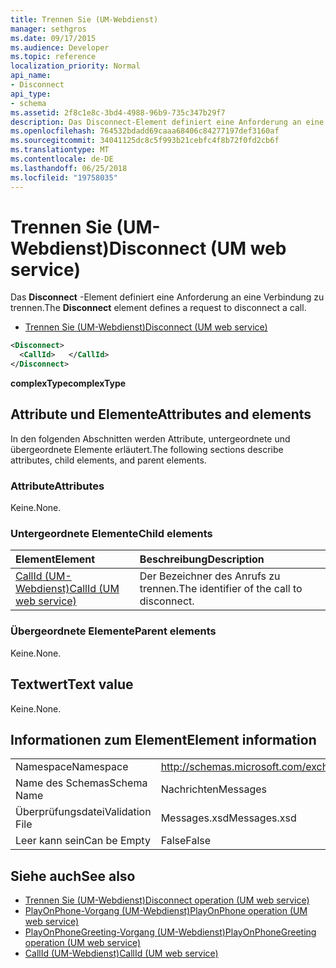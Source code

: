 ```yaml
---
title: Trennen Sie (UM-Webdienst)
manager: sethgros
ms.date: 09/17/2015
ms.audience: Developer
ms.topic: reference
localization_priority: Normal
api_name:
- Disconnect
api_type:
- schema
ms.assetid: 2f8c1e8c-3bd4-4988-96b9-735c347b29f7
description: Das Disconnect-Element definiert eine Anforderung an eine Verbindung zu trennen.
ms.openlocfilehash: 764532bdadd69caaa68406c84277197def3160af
ms.sourcegitcommit: 34041125dc8c5f993b21cebfc4f8b72f0fd2cb6f
ms.translationtype: MT
ms.contentlocale: de-DE
ms.lasthandoff: 06/25/2018
ms.locfileid: "19758035"
---
```

# <a name="disconnect-um-web-service"></a><span data-ttu-id="bf20f-103">Trennen Sie (UM-Webdienst)</span><span class="sxs-lookup"><span data-stu-id="bf20f-103">Disconnect (UM web service)</span></span>

<span data-ttu-id="bf20f-104">Das **Disconnect** -Element definiert eine Anforderung an eine Verbindung zu trennen.</span><span class="sxs-lookup"><span data-stu-id="bf20f-104">The **Disconnect** element defines a request to disconnect a call.</span></span> 
  
- [<span data-ttu-id="bf20f-105">Trennen Sie (UM-Webdienst)</span><span class="sxs-lookup"><span data-stu-id="bf20f-105">Disconnect (UM web service)</span></span>](disconnect-um-web-service.md)
  
```xml
<Disconnect>
  <CallId>   </CallId>
</Disconnect>
```

 <span data-ttu-id="bf20f-106">**complexType**</span><span class="sxs-lookup"><span data-stu-id="bf20f-106">**complexType**</span></span>
## <a name="attributes-and-elements"></a><span data-ttu-id="bf20f-107">Attribute und Elemente</span><span class="sxs-lookup"><span data-stu-id="bf20f-107">Attributes and elements</span></span>

<span data-ttu-id="bf20f-108">In den folgenden Abschnitten werden Attribute, untergeordnete und übergeordnete Elemente erläutert.</span><span class="sxs-lookup"><span data-stu-id="bf20f-108">The following sections describe attributes, child elements, and parent elements.</span></span>
  
### <a name="attributes"></a><span data-ttu-id="bf20f-109">Attribute</span><span class="sxs-lookup"><span data-stu-id="bf20f-109">Attributes</span></span>

<span data-ttu-id="bf20f-110">Keine.</span><span class="sxs-lookup"><span data-stu-id="bf20f-110">None.</span></span>
  
### <a name="child-elements"></a><span data-ttu-id="bf20f-111">Untergeordnete Elemente</span><span class="sxs-lookup"><span data-stu-id="bf20f-111">Child elements</span></span>

|<span data-ttu-id="bf20f-112">**Element**</span><span class="sxs-lookup"><span data-stu-id="bf20f-112">**Element**</span></span>|<span data-ttu-id="bf20f-113">**Beschreibung**</span><span class="sxs-lookup"><span data-stu-id="bf20f-113">**Description**</span></span>|
|:-----|:-----|
|[<span data-ttu-id="bf20f-114">CallId (UM-Webdienst)</span><span class="sxs-lookup"><span data-stu-id="bf20f-114">CallId (UM web service)</span></span>](callid-um-web-service.md) <br/> |<span data-ttu-id="bf20f-115">Der Bezeichner des Anrufs zu trennen.</span><span class="sxs-lookup"><span data-stu-id="bf20f-115">The identifier of the call to disconnect.</span></span>  <br/> |
   
### <a name="parent-elements"></a><span data-ttu-id="bf20f-116">Übergeordnete Elemente</span><span class="sxs-lookup"><span data-stu-id="bf20f-116">Parent elements</span></span>

<span data-ttu-id="bf20f-117">Keine.</span><span class="sxs-lookup"><span data-stu-id="bf20f-117">None.</span></span>
  
## <a name="text-value"></a><span data-ttu-id="bf20f-118">Textwert</span><span class="sxs-lookup"><span data-stu-id="bf20f-118">Text value</span></span>

<span data-ttu-id="bf20f-119">Keine.</span><span class="sxs-lookup"><span data-stu-id="bf20f-119">None.</span></span>
  
## <a name="element-information"></a><span data-ttu-id="bf20f-120">Informationen zum Element</span><span class="sxs-lookup"><span data-stu-id="bf20f-120">Element information</span></span>

|||
|:-----|:-----|
|<span data-ttu-id="bf20f-121">Namespace</span><span class="sxs-lookup"><span data-stu-id="bf20f-121">Namespace</span></span>  <br/> |http://schemas.microsoft.com/exchange/services/2006/messages  <br/> |
|<span data-ttu-id="bf20f-122">Name des Schemas</span><span class="sxs-lookup"><span data-stu-id="bf20f-122">Schema Name</span></span>  <br/> |<span data-ttu-id="bf20f-123">Nachrichten</span><span class="sxs-lookup"><span data-stu-id="bf20f-123">Messages</span></span>  <br/> |
|<span data-ttu-id="bf20f-124">Überprüfungsdatei</span><span class="sxs-lookup"><span data-stu-id="bf20f-124">Validation File</span></span>  <br/> |<span data-ttu-id="bf20f-125">Messages.xsd</span><span class="sxs-lookup"><span data-stu-id="bf20f-125">Messages.xsd</span></span>  <br/> |
|<span data-ttu-id="bf20f-126">Leer kann sein</span><span class="sxs-lookup"><span data-stu-id="bf20f-126">Can be Empty</span></span>  <br/> |<span data-ttu-id="bf20f-127">False</span><span class="sxs-lookup"><span data-stu-id="bf20f-127">False</span></span>  <br/> |
   
## <a name="see-also"></a><span data-ttu-id="bf20f-128">Siehe auch</span><span class="sxs-lookup"><span data-stu-id="bf20f-128">See also</span></span>

- [<span data-ttu-id="bf20f-129">Trennen Sie (UM-Webdienst)</span><span class="sxs-lookup"><span data-stu-id="bf20f-129">Disconnect operation (UM web service)</span></span>](disconnect-operation-um-web-service.md)  
- [<span data-ttu-id="bf20f-130">PlayOnPhone-Vorgang (UM-Webdienst)</span><span class="sxs-lookup"><span data-stu-id="bf20f-130">PlayOnPhone operation (UM web service)</span></span>](playonphone-operation-um-web-service.md) 
- [<span data-ttu-id="bf20f-131">PlayOnPhoneGreeting-Vorgang (UM-Webdienst)</span><span class="sxs-lookup"><span data-stu-id="bf20f-131">PlayOnPhoneGreeting operation (UM web service)</span></span>](playonphonegreeting-operation-um-web-service.md)  
- [<span data-ttu-id="bf20f-132">CallId (UM-Webdienst)</span><span class="sxs-lookup"><span data-stu-id="bf20f-132">CallId (UM web service)</span></span>](callid-um-web-service.md)

